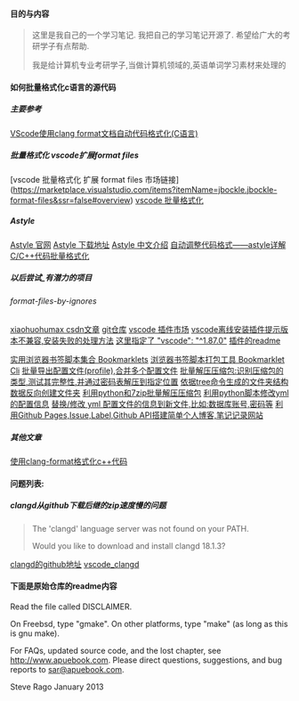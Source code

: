 #### 目的与内容

> 这里是我自己的一个学习笔记.
> 我把自己的学习笔记开源了.
> 希望给广大的考研学子有点帮助.
>
> 我是给计算机专业考研学子,当做计算机领域的,英语单词学习素材来处理的

#### 如何批量格式化c语言的源代码

##### 主要参考

[VScode使用clang format文档自动代码格式化(C语言)](https://blog.csdn.net/weixin_42217191/article/details/129516325)

##### 批量格式化 vscode扩展format files

[vscode 批量格式化 扩展 format files 市场链接] (https://marketplace.visualstudio.com/items?itemName=jbockle.jbockle-format-files&ssr=false#overview)
[vscode 批量格式化](https://blog.csdn.net/userkang/article/details/94436433)

##### Astyle

[Astyle 官网](https://astyle.sourceforge.net/)
[Astyle 下载地址](https://sourceforge.net/projects/astyle/)
[Astyle 中文介绍](https://baike.baidu.com/item/Astyle)
[自动调整代码格式——astyle详解](https://blog.csdn.net/weixin_39950873/article/details/131635456)
[C/C++代码批量格式化](https://www.iteye.com/blog/kanyun-2353817)

##### 以后尝试_有潜力的项目

###### format-files-by-ignores

[xiaohuohumax csdn文章](https://blog.csdn.net/qq_41959923/article/details/136979471)
[git仓库](https://github.com/xiaohuohumax/format-files-by-ignores#readme)
[vscode 插件市场](https://marketplace.visualstudio.com/items?itemName=xiaohuohumax.format-files-by-ignores)
[vscode离线安装插件提示版本不兼容,安装失败的处理方法](https://blog.csdn.net/weixin_63712639/article/details/131600261)
[这里指定了 &#34;vscode&#34;: &#34;^1.87.0&#34;](https://github.com/xiaohuohumax/format-files-by-ignores/blob/main/package.json)
[插件的readme](https://github.com/xiaohuohumax/format-files-by-ignores#readme)

[实用浏览器书签脚本集合 Bookmarklets](https://github.com/xiaohuohumax/bookmark-script)
[浏览器书签脚本打包工具 Bookmarklet Cli](https://github.com/xiaohuohumax/bookmark-script-builder)
[ 批量导出配置文件(profile),合并多个配置文件](https://github.com/xiaohuohumax/vscode-export-profiles)
[批量解压压缩包:识别压缩包的类型,测试其完整性,并通过密码表解压到指定位置](https://github.com/xiaohuohumax/auto-unpack)
[依据tree命令生成的文件夹结构数据反向创建文件夹](https://github.com/xiaohuohumax/un-tree)
[利用python和7zip批量解压压缩包](https://blog.csdn.net/qq_41959923/article/details/127315477)
[利用python脚本修改yml的配置信息](https://blog.csdn.net/qq_41959923/article/details/125343141)
[替换/修改 yml 配置文件的信息到新文件,比如:数据库账号,密码等](https://github.com/xiaohuohumax/yml-format)
[利用Github Pages,Issue,Label,Github API搭建简单个人博客,笔记记录网站](https://blog.csdn.net/qq_41959923/article/details/135338028)

##### 其他文章

[使用clang-format格式化c++代码](https://blog.csdn.net/Lucy_stone/article/details/135184576)

#### 问题列表:

##### clangd从github下载后继的zip速度慢的问题

>
> The 'clangd' language server was not found on your PATH.
>
> Would you like to download and install clangd 18.1.3?
>
[clangd的github地址](https://github.com/clangd/clangd/releases?q=18.1.3&expanded=true)
[vscode_clangd](https://github.com/clangd/vscode-clangd/releases)

#### 下面是原始仓库的readme内容

Read the file called DISCLAIMER.

On Freebsd, type "gmake".
On other platforms, type "make" (as long as this is gnu make).

For FAQs, updated source code, and the lost chapter, see http://www.apuebook.com.
Please direct questions, suggestions, and bug reports to sar@apuebook.com.

Steve Rago
January 2013
